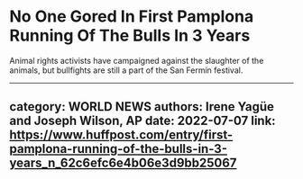 # No One Gored In First Pamplona Running Of The Bulls In 3 Years

Animal rights activists have campaigned against the slaughter of the animals, but bullfights are still a part of the San Fermín festival.

---
category: WORLD NEWS
authors: Irene Yagüe and Joseph Wilson, AP
date: 2022-07-07
link: https://www.huffpost.com/entry/first-pamplona-running-of-the-bulls-in-3-years_n_62c6efc6e4b06e3d9bb25067
---
